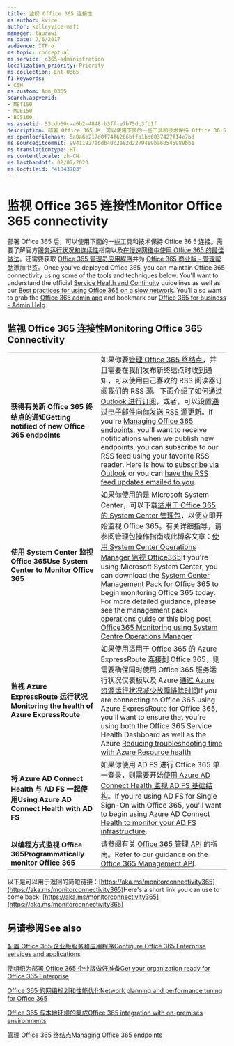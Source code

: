 ```yaml
---
title: 监视 Office 365 连接性
ms.author: kvice
author: kelleyvice-msft
manager: laurawi
ms.date: 7/6/2017
audience: ITPro
ms.topic: conceptual
ms.service: o365-administration
localization_priority: Priority
ms.collection: Ent_O365
f1.keywords:
- CSH
ms.custom: Adm_O365
search.appverid:
- MET150
- MOE150
- BCS160
ms.assetid: 53cdb60c-a6b2-4848-b3ff-e7b75dc3fd1f
description: 部署 Office 365 后，可以使用下面的一些工具和技术保持 Office 36 5 连接。需要了解官方服务运行状况和连续性指南以及在慢速网络中使用 Office 365 的最佳做法。还需要获取 Office 365 管理员应用程序并为“Office 365 商业版 - 管理帮助”添加书签。
ms.openlocfilehash: 5a0a6e217d0f74f6266bffa1bd6037427f14e7bd
ms.sourcegitcommit: 99411927abdb40c2e82d2279489ba60545989bb1
ms.translationtype: HT
ms.contentlocale: zh-CN
ms.lasthandoff: 02/07/2020
ms.locfileid: "41843703"
---
```

# <a name="monitor-office-365-connectivity"></a><span data-ttu-id="20cf8-105">监视 Office 365 连接性</span><span class="sxs-lookup"><span data-stu-id="20cf8-105">Monitor Office 365 connectivity</span></span>

<span data-ttu-id="20cf8-p102">部署 Office 365 后，可以使用下面的一些工具和技术保持 Office 36 5 连接。需要了解官方[服务运行状况和连续性](https://docs.microsoft.com/office365/servicedescriptions/office-365-platform-service-description/service-health-and-continuity)指南以及[在慢速网络中使用 Office 365 的最佳做法](https://support.office.com/article/fd16c8d2-4799-4c39-8fd7-045f06640166)。还需要获取 [Office 365 管理员应用程序](https://blogs.office.com/2015/03/13/administer-on-the-go-with-the-updated-office-365-admin-app/)并为 [Office 365 商业版 - 管理帮助](https://support.office.com/article/17d3ff3f-3601-466e-b5a1-482b31cfb791)添加书签。</span><span class="sxs-lookup"><span data-stu-id="20cf8-p102">Once you've deployed Office 365, you can maintain Office 365 connectivity using some of the tools and techniques below. You'll want to understand the official [Service Health and Continuity](https://docs.microsoft.com/office365/servicedescriptions/office-365-platform-service-description/service-health-and-continuity) guidelines as well as our [Best practices for using Office 365 on a slow network](https://support.office.com/article/fd16c8d2-4799-4c39-8fd7-045f06640166). You'll also want to grab the [Office 365 admin app](https://blogs.office.com/2015/03/13/administer-on-the-go-with-the-updated-office-365-admin-app/) and bookmark our [Office 365 for business - Admin Help](https://support.office.com/article/17d3ff3f-3601-466e-b5a1-482b31cfb791).</span></span>
  
## <a name="monitoring-office-365-connectivity"></a><span data-ttu-id="20cf8-109">监视 Office 365 连接性</span><span class="sxs-lookup"><span data-stu-id="20cf8-109">Monitoring Office 365 Connectivity</span></span>

|||
|:-----|:-----|
|<span data-ttu-id="20cf8-110">**获得有关新 Office 365 终结点的通知**</span><span class="sxs-lookup"><span data-stu-id="20cf8-110">**Getting notified of new Office 365 endpoints**</span></span> <br/> |<span data-ttu-id="20cf8-p103">如果你要[管理 Office 365 终结点](https://support.office.com/article/99cab9d4-ef59-4207-9f2b-3728eb46bf9a)，并且需要在我们发布新终结点时收到通知，可以使用自己喜欢的 RSS 阅读器订阅我们的 RSS 源。下面介绍了如何[通过 Outlook 进行订阅](https://go.microsoft.com/fwlink/p/?LinkId=532416)，或者，可以设置[通过电子邮件向你发送 RSS 源更新](https://go.microsoft.com/fwlink/p/?LinkId=532417)。</span><span class="sxs-lookup"><span data-stu-id="20cf8-p103">If you're [Managing Office 365 endpoints](https://support.office.com/article/99cab9d4-ef59-4207-9f2b-3728eb46bf9a), you'll want to receive notifications when we publish new endpoints, you can subscribe to our RSS feed using your favorite RSS reader. Here is how to [subscribe via Outlook](https://go.microsoft.com/fwlink/p/?LinkId=532416) or you can [have the RSS feed updates emailed to you](https://go.microsoft.com/fwlink/p/?LinkId=532417).  </span></span><br/> |
|<span data-ttu-id="20cf8-113">**使用 System Center 监视 Office 365**</span><span class="sxs-lookup"><span data-stu-id="20cf8-113">**Use System Center to Monitor Office 365**</span></span> <br/> |<span data-ttu-id="20cf8-p104">如果你使用的是 Microsoft System Center，可以下载[适用于 Office 365 的 System Center 管理包](https://www.microsoft.com/download/details.aspx?id=43708)，以便立即开始监视 Office 365。有关详细指导，请参阅管理包操作指南或此博客文章：[使用 System Center Operations Manager 监视 Office365](https://blogs.msdn.com/b/mvpawardprogram/archive/2015/07/08/office365-monitoring-using-system-centre-operations-manager.aspx)</span><span class="sxs-lookup"><span data-stu-id="20cf8-p104">If you're using Microsoft System Center, you can download the [System Center Management Pack for Office 365](https://www.microsoft.com/download/details.aspx?id=43708) to begin monitoring Office 365 today. For more detailed guidance, please see the management pack operations guide or this blog post [Office365 Monitoring using System Centre Operations Manager](https://blogs.msdn.com/b/mvpawardprogram/archive/2015/07/08/office365-monitoring-using-system-centre-operations-manager.aspx)</span></span> <br/> |
|<span data-ttu-id="20cf8-116">**监视 Azure ExpressRoute 运行状况**</span><span class="sxs-lookup"><span data-stu-id="20cf8-116">**Monitoring the health of Azure ExpressRoute**</span></span> <br/> |<span data-ttu-id="20cf8-117">如果使用适用于 Office 365 的 Azure ExpressRoute 连接到 Office 365，则需要确保同时使用 Office 365 服务运行状况仪表板以及 Azure [通过 Azure 资源运行状况减少故障排除时间](https://azure.microsoft.com/blog/reduce-troubleshooting-time-with-azure-resource-health/)</span><span class="sxs-lookup"><span data-stu-id="20cf8-117">If you are connecting to Office 365 using Azure ExpressRoute for Office 365, you'll want to ensure that you're using both the Office 365 Service Health Dashboard as well as the Azure [Reducing troubleshooting time with Azure Resource health](https://azure.microsoft.com/blog/reduce-troubleshooting-time-with-azure-resource-health/)</span></span> <br/> |
|<span data-ttu-id="20cf8-118">**将 Azure AD Connect Health 与 AD FS 一起使用**</span><span class="sxs-lookup"><span data-stu-id="20cf8-118">**Using Azure AD Connect Health with AD FS**</span></span> <br/> |<span data-ttu-id="20cf8-119">如果你使用 AD FS 进行 Office 365 单一登录，则需要开始[使用 Azure AD Connect Health 监视 AD FS 基础结构](https://azure.microsoft.com/documentation/articles/active-directory-aadconnect-health-adfs/)。</span><span class="sxs-lookup"><span data-stu-id="20cf8-119">If you're using AD FS for Single Sign-On with Office 365, you'll want to begin [using Azure AD Connect Health to monitor your AD FS infrastructure](https://azure.microsoft.com/documentation/articles/active-directory-aadconnect-health-adfs/).</span></span>  <br/> |
|<span data-ttu-id="20cf8-120">**以编程方式监视 Office 365**</span><span class="sxs-lookup"><span data-stu-id="20cf8-120">**Programmatically monitor Office 365**</span></span> <br/> |<span data-ttu-id="20cf8-121">请参阅有关 [Office 365 管理 API](https://docs.microsoft.com/office/office-365-management-api/office-365-management-apis-overview) 的指南。</span><span class="sxs-lookup"><span data-stu-id="20cf8-121">Refer to our guidance on the [Office 365 Management API](https://docs.microsoft.com/office/office-365-management-api/office-365-management-apis-overview).</span></span>  <br/> |

<span data-ttu-id="20cf8-122">以下是可以用于返回的简短链接：[https://aka.ms/monitorconnectivity365](https://aka.ms/monitorconnectivity365)</span><span class="sxs-lookup"><span data-stu-id="20cf8-122">Here's a short link you can use to come back: [https://aka.ms/monitorconnectivity365](https://aka.ms/monitorconnectivity365)</span></span>
  
## <a name="see-also"></a><span data-ttu-id="20cf8-123">另请参阅</span><span class="sxs-lookup"><span data-stu-id="20cf8-123">See also</span></span>

[<span data-ttu-id="20cf8-124">配置 Office 365 企业版服务和应用程序</span><span class="sxs-lookup"><span data-stu-id="20cf8-124">Configure Office 365 Enterprise services and applications</span></span>](configure-services-and-applications.md)
  
[<span data-ttu-id="20cf8-125">使组织为部署 Office 365 企业版做好准备</span><span class="sxs-lookup"><span data-stu-id="20cf8-125">Get your organization ready for Office 365 Enterprise</span></span>](get-your-organization-ready-for-office-365.md)
  
[<span data-ttu-id="20cf8-126">Office 365 的网络规划和性能优化</span><span class="sxs-lookup"><span data-stu-id="20cf8-126">Network planning and performance tuning for Office 365</span></span>](network-planning-and-performance.md)
  
[<span data-ttu-id="20cf8-127">Office 365 与本地环境的集成</span><span class="sxs-lookup"><span data-stu-id="20cf8-127">Office 365 integration with on-premises environments</span></span>](office-365-integration.md)
  
[<span data-ttu-id="20cf8-128">管理 Office 365 终结点</span><span class="sxs-lookup"><span data-stu-id="20cf8-128">Managing Office 365 endpoints</span></span>](https://support.office.com/article/99cab9d4-ef59-4207-9f2b-3728eb46bf9a)
